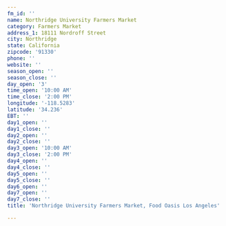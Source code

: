 ```yaml
---
fm_id: ''
name: Northridge University Farmers Market
category: Farmers Market
address_1: 18111 Nordroff Street
city: Northridge
state: California
zipcode: '91330'
phone: ''
website: ''
season_open: ''
season_close: ''
day_open: '3'
time_open: '10:00 AM'
time_close: '2:00 PM'
longitude: '-118.5283'
latitude: '34.236'
EBT: ''
day1_open: ''
day1_close: ''
day2_open: ''
day2_close: ''
day3_open: '10:00 AM'
day3_close: '2:00 PM'
day4_open: ''
day4_close: ''
day5_open: ''
day5_close: ''
day6_open: ''
day7_open: ''
day7_close: ''
title: 'Northridge University Farmers Market, Food Oasis Los Angeles'

---
```

